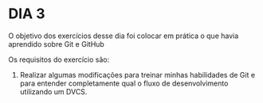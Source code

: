  # DIA 3

O objetivo dos exercícios desse dia foi colocar em prática o que havia aprendido sobre Git e GitHub

Os requisitos do exercício são:

1. Realizar algumas modificações para treinar minhas habilidades de Git e para entender completamente qual o fluxo de desenvolvimento utilizando um DVCS.
